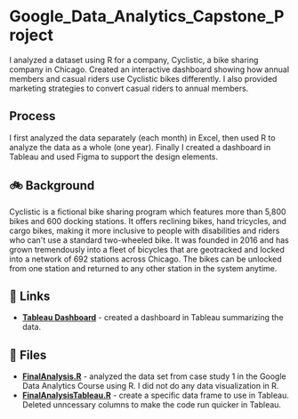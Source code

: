 # Google_Data_Analytics_Capstone_Project
I analyzed a dataset using R for a company, Cyclistic, a bike sharing company in Chicago. Created an interactive dashboard showing how annual members and casual riders use Cyclistic bikes differently. I also provided marketing strategies to convert casual riders to annual members.

## Process
I first analyzed the data separately (each month) in Excel, then used R to analyze the data as a whole (one year). Finally I created a dashboard in Tableau and used Figma to support the design elements. 

## 🚲 Background
Cyclistic is a fictional bike sharing program which features more than 5,800 bikes and 600 docking stations. It offers reclining bikes, hand tricycles, and cargo bikes, making it more inclusive to people with disabilities and riders who can't use a standard two-wheeled bike. It was founded in 2016 and has grown tremendously into a fleet of bicycles that are geotracked and locked into a network of 692 stations across Chicago. The bikes can be unlocked from one station and returned to any other station in the system anytime. 

## 🔗 Links
- [**Tableau Dashboard**](https://public.tableau.com/app/profile/rajeshwara.reddy.sanikommu/viz/GoogleDataAnalyticsCapstoneProject_17072673483890/Dashboard) - created a dashboard in Tableau summarizing the data.


## 📁 Files
- [**FinalAnalysis.R**](https://github.com/rajeshreddy2000/google-capstone-project-1/blob/main/finalAnalysis.R) - analyzed the data set from case study 1 in the Google Data Analytics Course using R. I did not do any data visualization in R. 
- [**FinalAnalysisTableau.R**](https://github.com/rajeshreddy2000/google-capstone-project-1/blob/main/finalAnalysisTableau.R) - create a specific data frame to use in Tableau. Deleted unncessary columns to make the code run quicker in Tableau.

